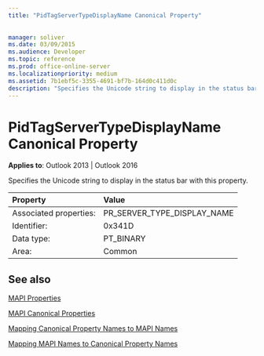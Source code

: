 ```yaml
---
title: "PidTagServerTypeDisplayName Canonical Property"
 
 
manager: soliver
ms.date: 03/09/2015
ms.audience: Developer
ms.topic: reference
ms.prod: office-online-server
ms.localizationpriority: medium
ms.assetid: 7b1ebf5c-3355-4691-bf7b-164d0c411d0c
description: "Specifies the Unicode string to display in the status bar with this property for Outlook 2013 or Outlook 2016."
---
```


# PidTagServerTypeDisplayName Canonical Property

  
  
**Applies to**: Outlook 2013 | Outlook 2016 
  
Specifies the Unicode string to display in the status bar with this property.
  
|Property |Value |
|:-----|:-----|
|Associated properties:  <br/> |PR_SERVER_TYPE_DISPLAY_NAME  <br/> |
|Identifier:  <br/> |0x341D  <br/> |
|Data type:  <br/> |PT_BINARY  <br/> |
|Area:  <br/> |Common  <br/> |
   
## See also



[MAPI Properties](mapi-properties.md)
  
[MAPI Canonical Properties](mapi-canonical-properties.md)
  
[Mapping Canonical Property Names to MAPI Names](mapping-canonical-property-names-to-mapi-names.md)
  
[Mapping MAPI Names to Canonical Property Names](mapping-mapi-names-to-canonical-property-names.md)

